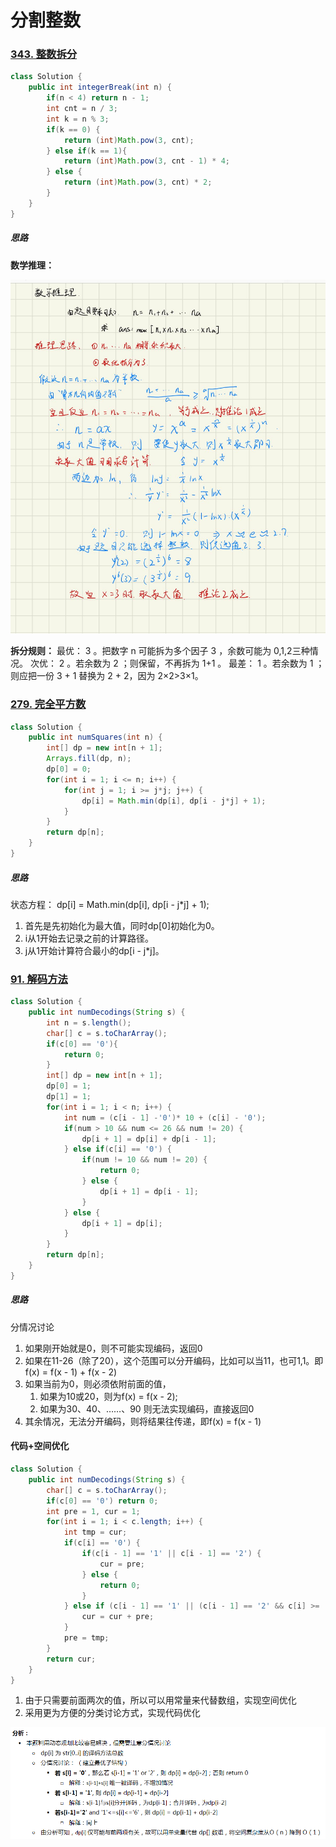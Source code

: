 # 分割整数

### [343. 整数拆分](https://leetcode-cn.com/problems/integer-break/)

```java
class Solution {
    public int integerBreak(int n) {
        if(n < 4) return n - 1;
        int cnt = n / 3;
        int k = n % 3;
        if(k == 0) {
            return (int)Math.pow(3, cnt);
        } else if(k == 1){
            return (int)Math.pow(3, cnt - 1) * 4;
        } else {
            return (int)Math.pow(3, cnt) * 2;
        }
    }
}
```

##### 思路

**数学推理：**

![image-20211129210320139](分割整数.assets/image-20211129210320139.png)

**拆分规则：**
最优： 3 。把数字 n 可能拆为多个因子 3 ，余数可能为 0,1,2三种情况。
次优： 2 。若余数为 2 ；则保留，不再拆为 1+1 。
最差： 1 。若余数为 1 ；则应把一份 3 + 1 替换为 2 + 2，因为 2×2>3×1。

### [279. 完全平方数](https://leetcode-cn.com/problems/perfect-squares/)

```java
class Solution {
    public int numSquares(int n) {
        int[] dp = new int[n + 1];
        Arrays.fill(dp, n);
        dp[0] = 0;
        for(int i = 1; i <= n; i++) {
            for(int j = 1; i >= j*j; j++) {
                dp[i] = Math.min(dp[i], dp[i - j*j] + 1);
            }
        }
        return dp[n];
    }
}
```

##### 思路

状态方程： dp[i] = Math.min(dp[i], dp[i - j*j] + 1);

1. 首先是先初始化为最大值，同时dp[0]初始化为0。
2. i从1开始去记录之前的计算路径。
3. j从1开始计算符合最小的dp[i - j*j]。

### [91. 解码方法](https://leetcode-cn.com/problems/decode-ways/)

```java
class Solution {
    public int numDecodings(String s) {
        int n = s.length();
        char[] c = s.toCharArray();
        if(c[0] == '0'){
            return 0;
        } 
        int[] dp = new int[n + 1];
        dp[0] = 1;
        dp[1] = 1;
        for(int i = 1; i < n; i++) {
            int num = (c[i - 1] -'0')* 10 + (c[i] - '0');
            if(num > 10 && num <= 26 && num != 20) {
                dp[i + 1] = dp[i] + dp[i - 1];
            } else if(c[i] == '0') {
                if(num != 10 && num != 20) {
                    return 0;
                } else {
                    dp[i + 1] = dp[i - 1];
                }
            } else {
                dp[i + 1] = dp[i];
            }
        }
        return dp[n];
    }
}
```

##### 思路

分情况讨论

1. 如果刚开始就是0，则不可能实现编码，返回0
2. 如果在11-26（除了20），这个范围可以分开编码，比如可以当11，也可1,1。即f(x) = f(x - 1) + f(x - 2)
3. 如果当前为0，则必须依附前面的值，
   1. 如果为10或20，则为f(x) = f(x - 2); 
   2. 如果为30、40、……、90  则无法实现编码，直接返回0
4. 其余情况，无法分开编码，则将结果往传递，即f(x) = f(x - 1)

#### 代码+空间优化

```java
class Solution {
    public int numDecodings(String s) {
        char[] c = s.toCharArray();
        if(c[0] == '0') return 0;
        int pre = 1, cur = 1;
        for(int i = 1; i < c.length; i++) {
            int tmp = cur;
            if(c[i] == '0') {
                if(c[i - 1] == '1' || c[i - 1] == '2') {
                    cur = pre;
                } else {
                    return 0;
                }
            } else if (c[i - 1] == '1' || (c[i - 1] == '2' && c[i] >= '1' && c[i] <= '6')) {
                cur = cur + pre;
            }
            pre = tmp;
        }
        return cur;
    }
}
```



1. 由于只需要前面两次的值，所以可以用常量来代替数组，实现空间优化
2. 采用更为方便的分类讨论方式，实现代码优化

![img](分割整数.assets/c09dc70d3085792b2b8417843e297f6841fd12f921b0e4fe28a2c4a8dc86dd1e-image-16386065332733.png)

